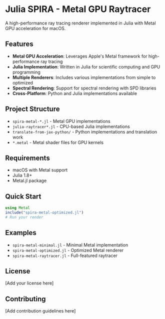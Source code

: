# Julia SPIRA - Metal GPU Raytracer

A high-performance ray tracing renderer implemented in Julia with Metal GPU acceleration for macOS.

## Features

- **Metal GPU Acceleration**: Leverages Apple's Metal framework for high-performance ray tracing
- **Julia Implementation**: Written in Julia for scientific computing and GPU programming
- **Multiple Renderers**: Includes various implementations from simple to optimized
- **Spectral Rendering**: Support for spectral rendering with SPD libraries
- **Cross-Platform**: Python and Julia implementations available

## Project Structure

- `spira-metal-*.jl` - Metal GPU implementations
- `julia-raytracer*.jl` - CPU-based Julia implementations
- `translate-from-jax-python/` - Python implementations and translation work
- `*.metal` - Metal shader files for GPU kernels

## Requirements

- macOS with Metal support
- Julia 1.8+
- Metal.jl package

## Quick Start

```julia
using Metal
include("spira-metal-optimized.jl")
# Run your render
```

## Examples

- `spira-metal-minimal.jl` - Minimal Metal implementation
- `spira-metal-optimized.jl` - Optimized Metal renderer
- `spira-metal-raytracer.jl` - Full-featured raytracer

## License

[Add your license here]

## Contributing

[Add contribution guidelines here]
